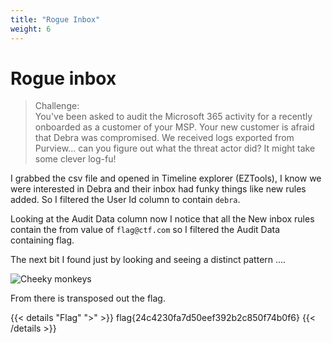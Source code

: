 ```yaml
---
title: "Rogue Inbox"
weight: 6
---
```

# Rogue inbox

> Challenge:  
> You've been asked to audit the Microsoft 365 activity for a recently onboarded as a customer of your MSP.
> Your new customer is afraid that Debra was compromised. We received logs exported from Purview... can you figure out what the threat actor did? It might take some clever log-fu!

I grabbed the csv file and opened in Timeline explorer (EZTools), I know we were interested in Debra and their inbox had funky things like new rules added. So I filtered the User Id column to contain `debra`.

Looking at the Audit Data column now I notice that all the New inbox rules contain the from value of `flag@ctf.com` so I filtered the Audit Data containing flag.

The next bit I found just by looking and seeing a distinct pattern ....

![Cheeky monkeys](../../images/rogue_inbox.png)

From there is transposed out the flag.

{{< details "Flag" ">" >}}
flag{24c4230fa7d50eef392b2c850f74b0f6}
{{< /details >}}